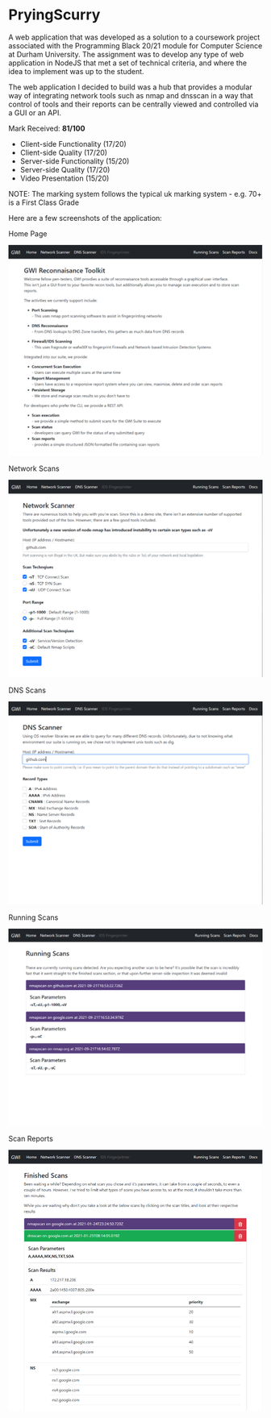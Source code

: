 # PryingScurry

A web application that was developed as a solution to a coursework project associated with the Programming Black 20/21 module for Computer Science at Durham University.
The assignment was to develop any type of web application in NodeJS that met a set of technical criteria, and where the idea to implement was up to the student.

The web application I decided to build was a hub that provides a modular way of integrating network tools such as nmap and dnsscan in a way that control of tools and their reports
can be centrally viewed and controlled via a GUI or an API.

Mark Received: **81/100**
- Client-side Functionality (17/20)
- Client-side Quality (17/20)
- Server-side Functionality (15/20)
- Server-side Quality (17/20)
- Video Presentation (15/20)

NOTE: The marking system follows the typical uk marking system - e.g. 70+ is a First Class Grade

Here are a few screenshots of the application:

Home Page

![Home Page](/readme-assets/home.png)

Network Scans

![Network Scans](/readme-assets/netscan.png)

DNS Scans

![DNS Scans](/readme-assets/dnsscan.png)

Running Scans

![Running Scans](/readme-assets/runningscans.png)

Scan Reports

![Scan Reports](/readme-assets/scanresults.png)

